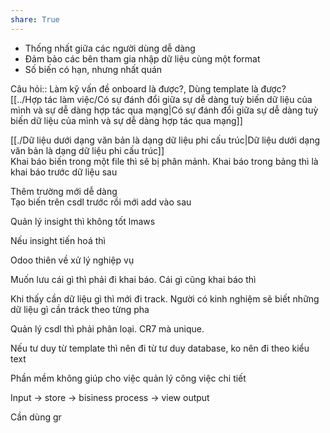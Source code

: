 ```yaml
---  
share: True  
---  
```

- Thống nhất giữa các người dùng dễ dàng  
- Đảm bảo các bên tham gia nhập dữ liệu cùng một format  
- Số biến có hạn, nhưng nhất quán  
  
Câu hỏi:: Làm kỹ vấn đề onboard là được?, Dùng template là được?  
[[../Hợp tác làm việc/Có sự đánh đổi giữa sự dễ dàng tuỳ biến dữ liệu của mình và sự dễ dàng hợp tác qua mạng|Có sự đánh đổi giữa sự dễ dàng tuỳ biến dữ liệu của mình và sự dễ dàng hợp tác qua mạng]]  
  
[[./Dữ liệu dưới dạng văn bản là dạng dữ liệu phi cấu trúc|Dữ liệu dưới dạng văn bản là dạng dữ liệu phi cấu trúc]]  
Khai báo biến trong một file thì sẽ bị phân mảnh. Khai báo trong bảng thì là khai báo trước dữ liệu sau  
  
Thêm trường mới dễ dàng  
Tạo biến trên csdl trước rồi mới add vào sau  
  
  
Quản lý insight thì không tốt lmaws  
  
Nếu insight tiến hoá thì   
  
Odoo thiên về xử lý nghiệp vụ   
  
  
Muốn lưu cái gì thì phải đi khai báo. Cái gì cũng khai báo thì   
  
Khi thấy cần dữ liệu gì thì mới đi track. Người có kinh nghiệm sẽ biết những dữ liệu gì cần tráck theo từng pha  
  
  
Quản lý csdl thì phải phân loại. CR7 mà unique.   
  
Nếu tư duy từ template thì nên đi từ tư duy database, ko nên đi theo kiểu text  
  
Phần mềm không giúp cho việc quản lý công việc chi tiết  
  
Input → store → bisiness process → view output   
  
Cần dùng gr  
